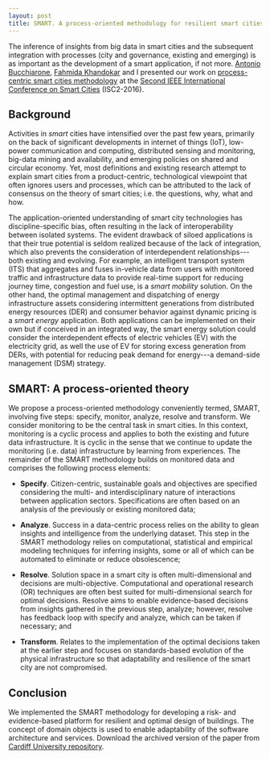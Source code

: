 ```yaml
---
layout: post
title: SMART. A process-oriented methodology for resilient smart cities
---
```


The inference of insights from big data in smart cities and the subsequent integration with processes (city and governance, existing and emerging) is as important as the development of a smart application, if not more. [Antonio Bucchiarone](http://soa.fbk.eu/bucchiarone/), [Fahmida Khandokar](http://www.linkedin.com/in/fahmida-khandokar-26b40834) and I presented our work on [process-centric smart cities methodology](https://www.researchgate.net/publication/305651106_SMART_A_process-oriented_methodology_for_resilient_smart_cities?ev=prf_pub) at the [Second IEEE International Conference on Smart Cities](http://events.unitn.it/en/isc2-2016) (ISC2-2016).

## Background

Activities in _smart_ cities have intensified over the past few years, primarily on the back of significant developments in internet of things (IoT), low-power communication and computing, distributed sensing and monitoring, big-data mining and availability, and emerging policies on shared and circular economy. Yet, most definitions and existing research attempt to explain smart cities from a product-centric, technological viewpoint that often ignores users and processes, which can be attributed to the lack of consensus on the theory of smart cities; i.e. the questions, why, what and how.

The application-oriented understanding of smart city technologies has discipline-specific bias, often resulting in the lack of interoperability between isolated systems. The evident drawback of siloed applications is that their true potential is seldom realized because of the lack of integration, which also prevents the consideration of interdependent relationships---both existing and evolving. For example, an intelligent transport system (ITS) that aggregates and fuses in-vehicle data from users with monitored traffic and infrastructure data to provide real-time support for reducing journey time, congestion and fuel use, is a _smart mobility_ solution. On the other hand, the optimal management and dispatching of energy infrastructure assets considering intermittent generations from distributed energy resources (DER) and consumer behavior against dynamic pricing is a _smart energy_ application. Both applications can be implemented on their own but if conceived in an integrated way, the smart energy solution could consider the interdependent effects of electric vehicles (EV) with the electricity grid, as well the use of EV for storing excess generation from DERs, with potential for reducing peak demand for energy---a demand-side management (DSM) strategy. 

## SMART: A process-oriented theory

We propose a process-oriented methodology conveniently termed, SMART, involving five steps: specify, monitor, analyze, resolve and transform. We consider monitoring to be the central task in smart cities. In this context, monitoring is a cyclic process and applies to both the existing and future data infrastructure. It is cyclic in the sense that we continue to update the monitoring (i.e. data) infrastructure by learning from experiences. The remainder of the SMART methodology builds on monitored data and comprises the following process elements: 

* **Specify**. Citizen-centric, sustainable goals and objectives are specified considering the multi- and interdisciplinary nature of interactions between application sectors. Specifications are often based on an analysis of the previously or existing monitored data;

* **Analyze**. Success in a data-centric process relies on the ability to glean insights and intelligence from the underlying dataset. This step in the SMART methodology relies on computational, statistical and empirical modeling techniques for inferring insights, some or all of which can be automated to eliminate or reduce obsolescence; 

* **Resolve**. Solution space in a smart city is often multi-dimensional and decisions are multi-objective. Computational and operational research (OR) techniques are often best suited for multi-dimensional search for optimal decisions. Resolve aims to enable evidence-based decisions from insights gathered in the previous step, analyze; however, resolve has feedback loop with specify and analyze, which can be taken if necessary; and

* **Transform**. Relates to the implementation of the optimal decisions taken at the earlier step and focuses on standards-based evolution of the physical infrastructure so that adaptability and resilience of the smart city are not compromised. 

## Conclusion

We implemented the SMART methodology for developing a risk- and evidence-based platform for resilient and optimal design of buildings. The concept of domain objects is used to enable adaptability of the software architecture and services. Download the archived version of the paper from [Cardiff University repository](http://bit.ly/2cQ9V76).